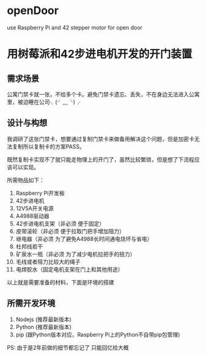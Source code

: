# openDoor
use Raspberry Pi and 42 stepper motor for open door

# 用树莓派和42步进电机开发的开门装置

## 需求场景

公寓门禁卡就一张，不给多个卡。避免门禁卡遗忘、丢失，不在身边无法进入公寓里，被迫睡在公司╮(╯﹏╰)╭

## 设计与构想

我调研了这张门禁卡，想要通过复制门禁卡来做备用解决这个问题，但是加密卡无法复制所以复制卡的方案PASS。

既然复制卡实现不了就只能走物理上的开门了，虽然比较繁琐，但是想了下流程应该可以实现。

所需物品如下：

1. Raspberry Pi开发板
2. 42步进电机
3. 12V5A开关电源
4. A4988驱动器
5. 42步进电机支架（非必须 便于固定）
6. 皮带滚轮（非必须 便于拉取门把手增加阻力）
7. 继电器（非必须 为了避免A4988长时间通电烧坏与省电）
8. 杜邦线若干
9. 矿泉水一瓶（非必须 为了减少电机拉把手的扭力）
10. 毛线或者阻力比较大的绳子
11. 电焊胶水（固定电机支架在门上和其他用途）

以上就是需要准备的材料，下面是环境的搭建

## 所需开发环境

1. Nodejs (推荐最新版本)
2. Python (推荐最新版本)
3. pip (跟Python版本对应，Raspberry Pi上的Python不自带pip包管理)

PS: 由于是2年前做的细节都忘记了 只能回忆给大概
